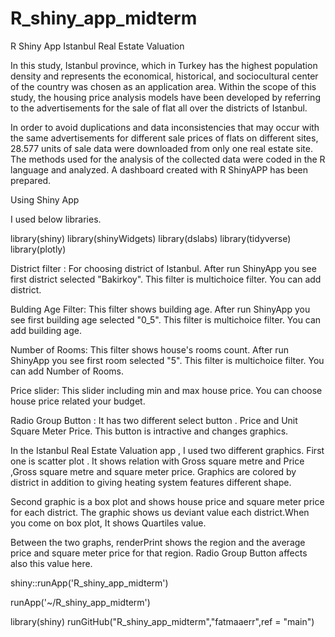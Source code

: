 # R_shiny_app_midterm
R Shiny App Istanbul Real Estate Valuation


In this study,  Istanbul province, which in Turkey has the highest population density and represents the economical, historical, and sociocultural center of the country was chosen as an application area. Within the scope of this study, the housing price analysis models have been developed by referring to the advertisements for the sale of flat all over the districts of Istanbul. 

In order to avoid duplications and data inconsistencies that may occur with the same advertisements for different sale prices of flats on different sites, 28.577 units of sale data were downloaded from only one real estate site. The methods used for the analysis of the collected data were coded in the R language and analyzed.  A dashboard created with R ShinyAPP has been prepared.

Using Shiny App

I used below libraries.

library(shiny)
library(shinyWidgets)
library(dslabs)
library(tidyverse)
library(plotly)


District filter : For choosing district of Istanbul. After run ShinyApp you see first district selected "Bakirkoy". This filter is multichoice filter. You can add district.

Bulding Age Filter: This filter shows building age. After run ShinyApp you see first building age selected "0_5".  This filter is multichoice filter. You can add building age.

Number of Rooms: This filter shows house's rooms count. After run ShinyApp you see first room selected "5".  This filter is multichoice filter. You can add Number of Rooms.

Price slider: This slider including min  and max house price. You can choose house price related your budget.

Radio Group Button : It has two different select button . Price and Unit Square Meter Price. This button is intractive and changes graphics.

In the Istanbul Real Estate Valuation app , I used two different graphics. First one is scatter plot . It shows relation with Gross square metre and Price ,Gross square metre and square meter price. Graphics are colored by district in addition to giving heating system features different shape.

Second graphic is a box plot and shows house price and square meter price for each district. The graphic shows us deviant value each district.When you come on box plot, It shows Quartiles value.

Between the two graphs, renderPrint shows the region and the average price and  square meter price for that region. Radio Group Button  affects also this value here.

shiny::runApp('R_shiny_app_midterm')

runApp('~/R_shiny_app_midterm')

library(shiny)
runGitHub("R_shiny_app_midterm","fatmaaerr",ref = "main")



